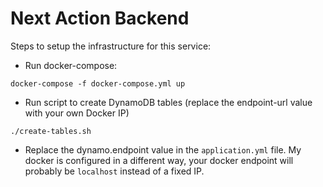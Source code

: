 # Next Action Backend
Steps to setup the infrastructure for this service:
* Run docker-compose:
```shell
docker-compose -f docker-compose.yml up
```
* Run script to create DynamoDB tables (replace the endpoint-url value with your own Docker IP)
```shell
./create-tables.sh
```
* Replace the dynamo.endpoint value in the `application.yml` file. My docker is configured in a different way, your docker endpoint will probably be `localhost` instead of a fixed IP.